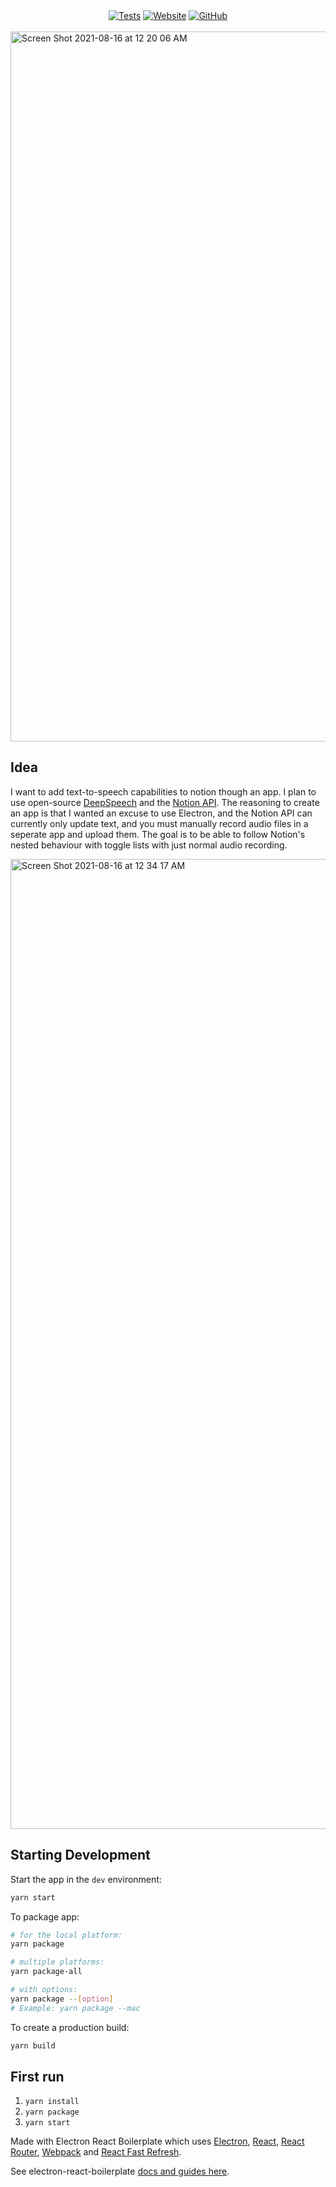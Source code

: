 <div align="center">
  <a href="https://github.com/Avery2/ThoughtApp/actions/workflows/test.yml"><img alt="Tests" src="https://github.com/Avery2/ThoughtApp/actions/workflows/test.yml/badge.svg"/></a>
  <a href="http://www.averychan.site/ThoughtApp/"><img alt="Website" src="https://img.shields.io/website?down_color=lightgrey&down_message=offline&label=site&up_color=green&up_message=online&url=https%3A%2F%2Fwww.averychan.site/ThoughtApp/"/></a>
  <a href="https://github.com/Avery2/ThoughtApp"><img alt="GitHub" src="https://img.shields.io/badge/GitHub-%230077B5.svg?style=flat&logo=github&logoColor=white&color=25292E"/></a>
</div><br/>

<img width="1136" alt="Screen Shot 2021-08-16 at 12 20 06 AM" src="https://user-images.githubusercontent.com/53503018/129514708-2cff0d2b-f43b-4742-8b27-974ed7d01966.png">

## Idea

I want to add text-to-speech capabilities to notion though an app. I plan to use open-source [DeepSpeech](https://github.com/mozilla/DeepSpeech) and the [Notion API](https://developers.notion.com/reference/intro). The reasoning to create an app is that I wanted an excuse to use Electron, and the Notion API can currently only update text, and you must manually record audio files in a seperate app and upload them. The goal is to be able to follow Notion's nested behaviour with toggle lists with just normal audio recording.

<img width="1552" alt="Screen Shot 2021-08-16 at 12 34 17 AM" src="https://user-images.githubusercontent.com/53503018/129515746-128f18a1-818c-40e5-b9c8-6de71b3192d6.png">

## Starting Development

Start the app in the `dev` environment:

```bash
yarn start
```

To package app:

```bash
# for the local platform:
yarn package

# multiple platforms:
yarn package-all

# with options:
yarn package --[option]
# Example: yarn package --mac
```

To create a production build:

```bash
yarn build
```

## First run

1. `yarn install`
2. `yarn package`
3. `yarn start`

Made with Electron React Boilerplate which uses [Electron](https://electron.atom.io/), [React](https://facebook.github.io/react/), [React Router](https://github.com/reactjs/react-router), [Webpack](https://webpack.js.org/) and [React Fast Refresh](https://www.npmjs.com/package/react-refresh).

See electron-react-boilerplate [docs and guides here](https://electron-react-boilerplate.js.org/docs/installation).
